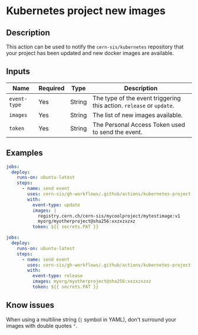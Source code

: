 # Kubernetes project new images

## Description

This action can be used to notify the `cern-sis/kubernetes` repository that your project has been updated and new docker images are available.

## Inputs

| Name | Required | Type | Description |
| ---- | -------- | ---- | ----------- |
| `event-type` | Yes | String | The type of the event triggering this action. `release` or `update`. |
| `images` | Yes | String | The list of new images available. |
| `token` | Yes | String | The Personal Access Token used to send the event. |

## Examples

```yaml
jobs:
  deploy:
    runs-on: ubuntu-latest
    steps:
      - name: send event
        uses: cern-sis/gh-workflows/.github/actions/kubernetes-project-update@v5.0.0
        with:
          event-type: update
          images: |
            registry.cern.ch/cern-sis/mycoolproject/mytestimage:v1
            myorg/myotherproject@sha256:xxzxzxzxz
          token: ${{ secrets.PAT }}
```
```yaml
jobs:
  deploy:
    runs-on: ubuntu-latest
    steps:
      - name: send event
        uses: cern-sis/gh-workflows/.github/actions/kubernetes-project-update@v5.0.0
        with:
          event-type: release
          images: myorg/myotherproject@sha256:xxzxzxzxz
          token: ${{ secrets.PAT }}
```

## Know issues

When using a multiline string (`|` symbol in YAML), don't surround your images with double quotes `"`.


